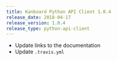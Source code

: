 ```yaml
---
title: Kanboard Python API Client 1.0.4
release_date: 2018-04-17
release_version: 1.0.4
release_type: python-api-client
---
```


* Update links to the documentation
* Update `.travis.yml`
